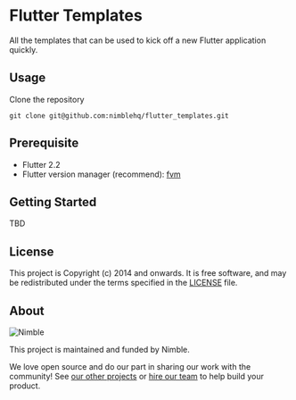 # Flutter Templates

All the templates that can be used to kick off a new Flutter application quickly.

## Usage

Clone the repository

`git clone git@github.com:nimblehq/flutter_templates.git`

## Prerequisite
- Flutter 2.2
- Flutter version manager (recommend): [fvm](https://fvm.app/)

## Getting Started

TBD

## License

This project is Copyright (c) 2014 and onwards. It is free software,
and may be redistributed under the terms specified in the [LICENSE] file.

[LICENSE]: /LICENSE

## About

![Nimble](https://assets.nimblehq.co/logo/dark/logo-dark-text-160.png)

This project is maintained and funded by Nimble.

We love open source and do our part in sharing our work with the community!
See [our other projects][community] or [hire our team][hire] to help build your product.

[community]: https://github.com/nimblehq
[hire]: https://nimblehq.co/
